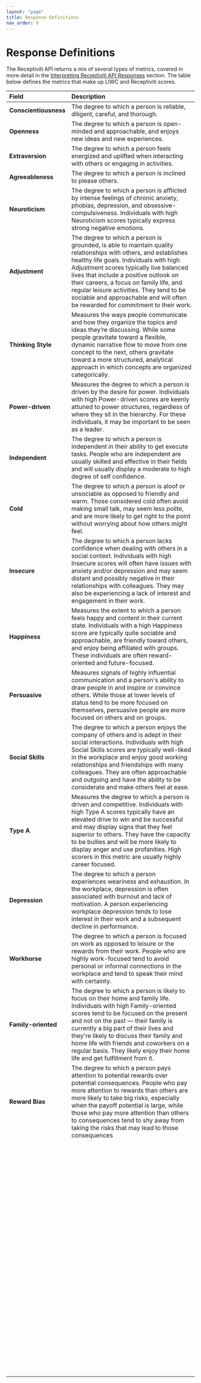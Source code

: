```yaml
---
layout: "page"
title: Response Definitions
nav_order: 9
---
```


# Response Definitions

The Receptiviti API returns a mix of several types of metrics, covered in more detail in the [Interpreting Receptiviti API Responses](interpreting_api_responses) section. The table below defines the metrics that make up LIWC and Receptiviti scores.

| Field       | Description        |
|:-------------|:------------------|
|**Conscientiousness**           |The degree to which a person is reliable, diligent, careful, and thorough.|
|**Openness**           |The degree to which a person is open-minded and approachable, and enjoys new ideas and new experiences.                    |
|**Extraversion**           |The degree to which a person feels energized and uplifted when interacting with others or engaging in activities.                         |
|**Agreeableness**           |The degree to which a person is inclined to please others.                |
|**Neuroticism**           |The degree to which a person is afflicted by intense feelings of chronic anxiety, phobias, depression, and obsessive-compulsiveness. Individuals with high Neuroticism scores typically express strong negative emotions.                        |
|**Adjustment**           |The degree to which a person is grounded, is able to maintain quality relationships with others, and establishes healthy life goals. Individuals with high Adjustment scores typically live balanced lives that include a positive outlook on their careers, a focus on family life, and regular leisure activities. They tend to be sociable and approachable and will often be rewarded for commitment to their work.                         |
|**Thinking Style**           |Measures the ways people communicate and how they organize the topics and ideas they’re discussing. While some people gravitate toward a flexible, dynamic narrative flow to move from one concept to the next, others gravitate toward a more structured, analytical approach in which concepts are organized categorically.                         |
|**Power-driven**           |Measures the degree to which a person is driven by the desire for power. Individuals with high Power-driven scores are keenly attuned to power structures, regardless of where they sit in the hierarchy. For these individuals, it may be important to be seen as a leader.                         |
|**Independent**           |The degree to which a person is independent in their ability to get execute tasks. People who are independent are usually skilled and effective in their fields and will usually display a moderate to high degree of self confidence.                        |
|**Cold**           |The degree to which a person is aloof or unsociable as opposed to friendly and warm. Those considered cold often avoid making small talk, may seem less polite, and are more likely to get right to the point without worrying about how others might feel.                         |
|**Insecure**           |The degree to which a person lacks confidence when dealing with others in a social context. Individuals with high Insecure scores will often have issues with anxiety and/or depression and may seem distant and possibly negative in their relationships with colleagues. They may also be experiencing a lack of interest and engagement in their work.                         |
|**Happiness**           |Measures the extent to which a person feels happy and content in their current state. Individuals with a high Happiness score are typically quite sociable and approachable, are friendly toward others, and enjoy being affiliated with groups. These individuals are often reward-oriented and future-focused.                         |
|**Persuasive**           |Measures signals of highly influential communication and a person's ability to draw people in and inspire or convince others. While those at lower levels of status tend to be more focused on themselves, persuasive people are more focused on others and on groups.                         |
|**Social Skills**           |The degree to which a person enjoys the company of others and is adept in their social interactions. Individuals with high Social Skills scores are typically well-liked in the workplace and enjoy good working relationships and friendships with many colleagues. They are often approachable and outgoing and have the ability to be considerate and make others feel at ease.                         |
|**Type A**           |Measures the degree to which a person is driven and competitive. Individuals with high Type A scores typically have an elevated drive to win and be successful and may display signs that they feel superior to others. They have the capacity to be bullies and will be more likely to display anger and use profanities. High scorers in this metric are usually highly career focused.                         |
|**Depression**           |The degree to which a person experiences weariness and exhaustion. In the workplace, depression is often associated with burnout and lack of motivation. A person experiencing workplace depression tends to lose interest in their work and a subsequent decline in performance.                         |
|**Workhorse**           |The degree to which a person is focused on work as opposed to leisure or the rewards from their work. People who are highly work-focused tend to avoid personal or informal connections in the workplace and tend to speak their mind with certainty.|
|**Family-oriented**           |The degree to which a person is likely to focus on their home and family life. Individuals with high Family-oriented scores tend to be focused on the present and not on the past — their family is currently a big part of their lives and they're likely to discuss their family and home life with friends and coworkers on a regular basis. They likely enjoy their home life and get fulfillment from it.                        |
|**Reward Bias**           |The degree to which a person pays attention to potential rewards over potential consequences. People who pay more attention to rewards than others are more likely to take big risks, especially when the payoff potential is large, while those who pay more attention than others to consequences tend to shy away from taking the risks that may lead to those consequences                         |
|           |                        |
|           |                        |
|           |                        |
|           |                        |
|           |                        |
|           |                        |
|           |                        |
|           |                        |
|           |                        |
|           |                        |
|           |                        |
|           |                        |
|           |                        |
|           |                        |
|           |                        |
|           |                        |
|           |                        |
|           |                        |
|           |                        |
|           |                        |
|           |                        |
|           |                        |
|           |                        |
|           |                        |
|           |                        |
|           |                        |
|           |                        |
|           |                        |
|           |                        |
|           |                        |
|           |                        |
|           |                        |
|           |                        |
|           |                        |
|           |                        |
|           |                        |
|           |                        |
|           |                        |
|           |                        |
|           |                        |
|           |                        |
|           |                        |
|           |                        |
|           |                        |
|           |                        |
|           |                        |
|           |                        |
|           |                        |
|           |                        |
|           |                        |
|           |                        |
|           |                        |
|           |                        |
|           |                        |
|           |                        |
|           |                        |
|           |                        |
|           |                        |
|           |                        |
|           |                        |
|           |                        |
|           |                        |
|           |                        |
|           |                        |
|           |                        |
|           |                        |
|           |                        |
|           |                        |
|           |                        |
|           |                        |
|           |                        |
|           |                        |
|           |                        |
|           |                        |
|           |                        |
|           |                        |
|           |                        |
|           |                        |
|           |                        |
|           |                        |
|           |                        |
|           |                        |
|           |                        |
|           |                        |
|           |                        |
|           |                        |
|           |                        |
|           |                        |
|           |                        |
|           |                        |
|           |                        |
|           |                        |
|           |                        |
|           |                        |
|           |                        |
|           |                        |
|           |                        |
|           |                        |
|           |                        |
|           |                        |
|           |                        |
|           |                        |
|           |                        |
|           |                        |
|           |                        |
